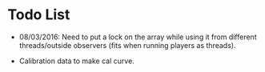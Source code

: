 # Todo List

* 08/03/2016: Need to put a lock on the array while using it from different threads/outside observers (fits when running players as threads).

* Calibration data to make cal curve.
